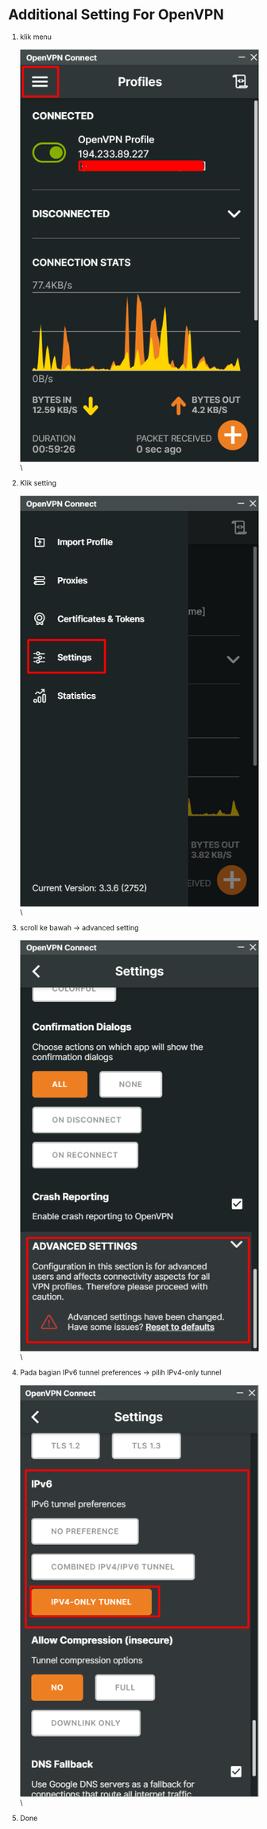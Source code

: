 # Additional Setting For OpenVPN

1. klik menu\
   \
   ![](<.gitbook/assets/image (26).png>)\

2. Klik setting\
   \
   ![](<.gitbook/assets/image (6).png>)\

3. scroll ke bawah -> advanced setting\
   \
   ![](<.gitbook/assets/image (8).png>)\

4. Pada bagian IPv6 tunnel preferences -> pilih IPv4-only tunnel\
   \
   ![](<.gitbook/assets/image (33).png>)\

5. Done
